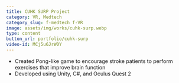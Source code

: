 ```yaml
---
title: CUHK SURP Project
category: VR, Medtech
category_slug: f-medtech f-VR
image: assets/img/works/cuhk-surp.webp
type: content
button_url: portfolio/cuhk-surp
video-id: MCj5u6JrW0Y
---
```

* Created Pong-like game to encourage stroke patients to perform exercises that improve brain function
* Developed using Unity, C#, and Oculus Quest 2

